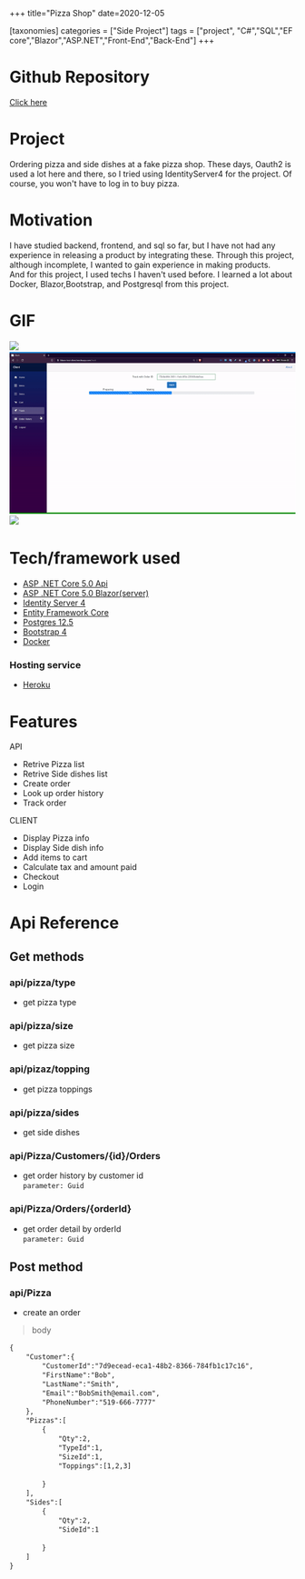 +++
title="Pizza Shop"
date=2020-12-05

[taxonomies]
categories = ["Side Project"]
tags = ["project", "C#","SQL","EF core","Blazor","ASP.NET","Front-End","Back-End"]
+++

# Github Repository
[Click here](https://github.com/emptyfridge0900/pizza)


# Project
Ordering pizza and side dishes at a fake pizza shop. These days, Oauth2 is used a lot here and there, so I tried using IdentityServer4 for the project. Of course, you won't have to log in to buy pizza.

# Motivation
I have studied backend, frontend, and sql so far, but I have not had any experience in releasing a product by integrating these. Through this project, although incomplete, I wanted to gain experience in making products.  
And for this project, I used techs I haven't used before. I learned a lot about Docker, Blazor,Bootstrap, and Postgresql from this project.

# GIF
![](/images/login.gif)
![](/images/history.gif)
![](/images/add.gif)

# Tech/framework used
- [ASP .NET Core 5.0 Api](https://docs.microsoft.com/en-us/aspnet/core/web-api/?view=aspnetcore-5.0)
- [ASP .NET Core 5.0 Blazor(server)](https://docs.microsoft.com/en-us/aspnet/core/blazor/?view=aspnetcore-5.0)
- [Identity Server 4](https://identityserver4.readthedocs.io/en/latest/)
- [Entity Framework Core](https://docs.microsoft.com/en-us/ef/core/)
- [Postgres 12.5](https://www.postgresql.org/docs/12/index.html)
- [Bootstrap 4](https://getbootstrap.com/)
- [Docker](https://docs.docker.com/get-started/overview/)
### Hosting service
- [Heroku](https://www.heroku.com/)


# Features

API  
- Retrive Pizza list
- Retrive Side dishes list
- Create order
- Look up order history
- Track order

CLIENT  

- Display Pizza info
- Display Side dish info
- Add items to cart
- Calculate tax and amount paid
- Checkout
- Login


# Api Reference
## Get methods
### **api/pizza/type**
- get pizza type


### **api/pizza/size**
- get pizza size


### **api/pizaz/topping**
- get pizza toppings


### **api/pizza/sides**
- get side dishes


### **api/Pizza/Customers/{id}/Orders**
- get order history by customer id  
`parameter: Guid`


### **api/Pizza/Orders/{orderId}**
- get order detail by orderId  
`parameter: Guid`




## Post method
### **api/Pizza**
- create an order


> body
```
{
    "Customer":{
        "CustomerId":"7d9ecead-eca1-48b2-8366-784fb1c17c16",
        "FirstName":"Bob",
        "LastName":"Smith",
        "Email":"BobSmith@email.com",
        "PhoneNumber":"519-666-7777"
    },
    "Pizzas":[
        {
            "Qty":2,
            "TypeId":1,
            "SizeId":1,
            "Toppings":[1,2,3]

        }
    ],
    "Sides":[
        {
            "Qty":2,
            "SideId":1

        }
    ]
}
```
